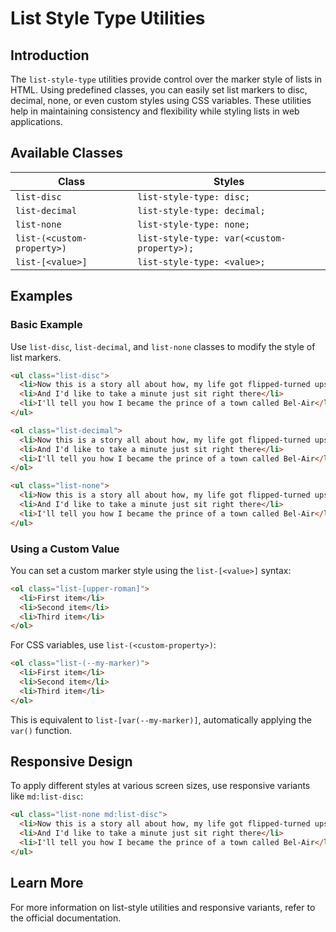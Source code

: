 # List Style Type Utilities

## Introduction
The `list-style-type` utilities provide control over the marker style of lists in HTML. Using predefined classes, you can easily set list markers to disc, decimal, none, or even custom styles using CSS variables. These utilities help in maintaining consistency and flexibility while styling lists in web applications.

## Available Classes

| Class               | Styles                                  |
|--------------------|---------------------------------|
| `list-disc`       | `list-style-type: disc;`       |
| `list-decimal`    | `list-style-type: decimal;`    |
| `list-none`       | `list-style-type: none;`       |
| `list-(<custom-property>)` | `list-style-type: var(<custom-property>);` |
| `list-[<value>]`  | `list-style-type: <value>;`    |

## Examples

### Basic Example
Use `list-disc`, `list-decimal`, and `list-none` classes to modify the style of list markers.

```html
<ul class="list-disc">
  <li>Now this is a story all about how, my life got flipped-turned upside down</li>
  <li>And I'd like to take a minute just sit right there</li>
  <li>I'll tell you how I became the prince of a town called Bel-Air</li>
</ul>

<ol class="list-decimal">
  <li>Now this is a story all about how, my life got flipped-turned upside down</li>
  <li>And I'd like to take a minute just sit right there</li>
  <li>I'll tell you how I became the prince of a town called Bel-Air</li>
</ol>

<ul class="list-none">
  <li>Now this is a story all about how, my life got flipped-turned upside down</li>
  <li>And I'd like to take a minute just sit right there</li>
  <li>I'll tell you how I became the prince of a town called Bel-Air</li>
</ul>
```

### Using a Custom Value
You can set a custom marker style using the `list-[<value>]` syntax:

```html
<ol class="list-[upper-roman]">
  <li>First item</li>
  <li>Second item</li>
  <li>Third item</li>
</ol>
```

For CSS variables, use `list-(<custom-property>)`:

```html
<ol class="list-(--my-marker)">
  <li>First item</li>
  <li>Second item</li>
  <li>Third item</li>
</ol>
```

This is equivalent to `list-[var(--my-marker)]`, automatically applying the `var()` function.

## Responsive Design
To apply different styles at various screen sizes, use responsive variants like `md:list-disc`:

```html
<ul class="list-none md:list-disc">
  <li>Now this is a story all about how, my life got flipped-turned upside down</li>
  <li>And I'd like to take a minute just sit right there</li>
  <li>I'll tell you how I became the prince of a town called Bel-Air</li>
</ul>
```

## Learn More
For more information on list-style utilities and responsive variants, refer to the official documentation.

